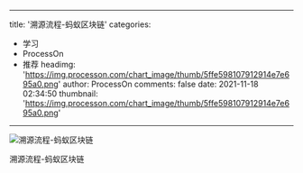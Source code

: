 
---
title: '溯源流程-蚂蚁区块链'
categories: 
 - 学习
 - ProcessOn
 - 推荐
headimg: 'https://img.processon.com/chart_image/thumb/5ffe598107912914e7e695a0.png'
author: ProcessOn
comments: false
date: 2021-11-18 02:34:50
thumbnail: 'https://img.processon.com/chart_image/thumb/5ffe598107912914e7e695a0.png'
---

<div>   
<img class="thumb" alt="溯源流程-蚂蚁区块链" src="https://img.processon.com/chart_image/thumb/5ffe598107912914e7e695a0.png" referrerpolicy="no-referrer">
<p>溯源流程-蚂蚁区块链</p>  
</div>
            